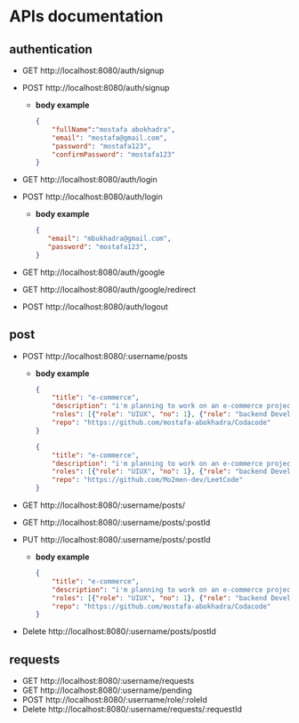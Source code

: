 # APIs documentation

## authentication

- GET http://localhost:8080/auth/signup

- POST http://localhost:8080/auth/signup

    - **body example**
        ```json
        {
            "fullName":"mostafa abokhadra",
            "email": "mostafa@gmail.com",
            "password": "mostafa123",
            "confirmPassword": "mostafa123"
        }
        ```

- GET http://localhost:8080/auth/login

- POST http://localhost:8080/auth/login

    - **body example**
         ```json   
        {
            "email": "mbukhadra@gmail.com",
            "password": "mostafa123",
        }
         ```

- GET http://localhost:8080/auth/google
- GET http://localhost:8080/auth/google/redirect
- POST http://localhost:8080/auth/logout

## post

- POST http://localhost:8080/:username/posts

    - **body example**
        ```json
        {
            "title": "e-commerce",
            "description": "i'm planning to work on an e-commerce project as it has so many customer in the market, i'm a frontend develpoer so i want 1 more front end develpoer with me, a UIUX designer and backend developers, who is ready to mingle?!",
            "roles": [{"role": "UIUX", "no": 1}, {"role": "backend Developer", "no": 3}],
            "repo": "https://github.com/mostafa-abokhadra/Codacode"
        }

        {
            "title": "e-commerce",
            "description": "i'm planning to work on an e-commerce project as it has so many customer in the market, i'm a frontend develpoer so i want 1 more front end develpoer with me, a UIUX designer and backend developers, who is ready to mingle?!",
            "roles": [{"role": "UIUX", "no": 1}, {"role": "backend Developer", "no": 3}],
            "repo": "https://github.com/Mo2men-dev/LeetCode"
        }
        ```

- GET http://localhost:8080/:username/posts/
- GET http://localhost:8080/:username/posts/:postId
- PUT http://localhost:8080/:username/posts/:postId

    - **body example**
        ```json
        {
            "title": "e-commerce",
            "description": "i'm planning to work on an e-commerce project as it has so many customer in the market, i'm a frontend develpoer so i want 1 more front end develpoer with me, a UIUX designer and backend developers, who is ready to mingle?!",
            "roles": [{"role": "UIUX", "no": 1}, {"role": "backend Developer", "no": 3}],
            "repo": "https://github.com/mostafa-abokhadra/Codacode"
        }
        ```

- Delete http://localhost:8080/:username/posts/postId

## requests
- GET http://localhost:8080/:username/requests
- GET http://localhost:8080/:username/pending
- POST http://localhost:8080/:username/role/:roleId
- Delete http://localhost:8080/:username/requests/:requestId
